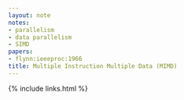 ```yaml
---
layout: note
notes:
- parallelism
- data parallelism
- SIMD
papers:
- flynn:ieeeproc:1966
title: Multiple Instruction Multiple Data (MIMD)
---
```

{% include links.html %}
